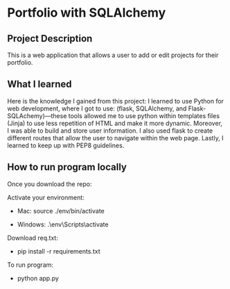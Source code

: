 # Portfolio with SQLAlchemy

## Project Description

This is a web application that allows a user to add or edit projects for their portfolio. 

## What I learned 


Here is the knowledge I gained from this project: I learned to use Python for web development, where I got to use: (flask, SQLAlchemy, and Flask-SQLAchemy)—these tools allowed me to use python within templates files (Jinja) to use less repetition of HTML and make it more dynamic. Moreover, I was able to build and store user information. I also used flask to create different routes that allow the user to navigate within the web page. Lastly, I learned to keep up with PEP8 guidelines. 


## How to run program locally

Once you download the repo:


Activate your environment:

* Mac: source ./env/bin/activate

* Windows: .\env\Scripts\activate

Download req.txt:

* pip install -r requirements.txt

To run program:

* python app.py
